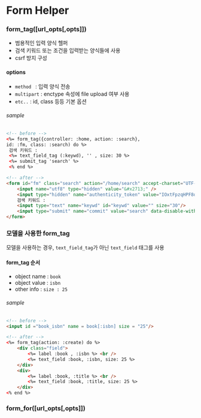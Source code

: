 
# Form Helper

### form_tag([url_opts[,opts]]) 
- 범용적인 입력 양식 헬퍼
- 검색 키워드 또는 조건을 입력받는 양식들에 사용
- csrf 방지 구성

#### options
- ```method ``` : 입력 양식 전송
- ```multipart``` : enctype 속성에 file upload 여부 사용
- ```etc..``` : id, class 등등 기본 옵션  
###### sample
```html
<!-- before -->
<%= form_tag({controller: :home, action: :search},
id: :fm, class: :search) do %>
 검색 키워드 : 
 <%= text_field_tag (:keywd), '' , size: 30 %>
 <%= submit_tag 'search' %>
 <% end %>

<!-- after -->
<form id="fm" class="search" action="/home/search" accept-charset="UTF-8" method="post">
    <input name="utf8" type="hidden" value="&#x2713;" />
    <input type="hidden" name="authenticity_token" value="IOxtFpzqHPF8qibeVOAQpXoGHDxkefykuQLKCXs3DVIpFAjm6hMw3gUXVM2eEouLeozwRop9pxhAYin8YxFVhQ==" />
    검색 키워드 : 
    <input type="text" name="keywd" id="keywd" value="" size="30"/>
    <input type="submit" name="commit" value="search" data-disable-with="search"/>
</form>
```
### 모델을 사용한 form_tag 

 모델을 사용하는 경우, ```text_field_tag```가 아닌 ```text_field``` 태그를 사용
 
#### form_tag 순서 
 - object name : ```book```
 - object value : ```isbn ```
 - other info : ```size : 25 ```

###### sample 

```html
<!-- before -->
<input id ="book_isbn" name = book[:isbn] size = "25"/>

<!-- after -->
<%= form_tag(action: :create) do %>
    <div class="field">
        <%= label :book , :isbn %> <br />
        <%= text_field :book, :isbn, size: 25 %>
    </div>
    <div>
        <%= label :book, :title %> <br />
        <%= text_field :book, :title, size: 25 %>
    </div>
<% end %>
```

### form_for([url_opts[,opts]]) 